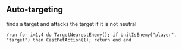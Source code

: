 ## Auto-targeting
finds a target and attacks the target if it is not neutral
```
/run for i=1,4 do TargetNearestEnemy(); if UnitIsEnemy("player", "target") then CastPetAction(1); return end end
```